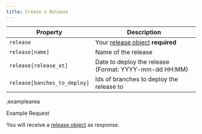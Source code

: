 ```yaml
---
title: Create a Release
---
```


| Property | Description |
|---|---|
| `release` | Your [release object](#core-resources/releases/object) **required** |
| `release[name]` | Name of the release |
| `release[release_at]` | Date to deploy the release (Format: YYYY-mm-dd HH:MM) |
| `release[banches_to_deploy]` | Ids of branches to deploy the release to |

;examplearea

Example Request

<RequestExample url="https://mapi.storyblok.com/v1/spaces/656/releases/" httpMethod="POST" :requestObject='{"release":{
  "name":"Summer Special",
  "release_at":"2025-01-01 01:01",
  "banches_to_deploy":[123, 456]
}}'></RequestExample>

You will receive a [release object](#core-resources/release/object) as response.
